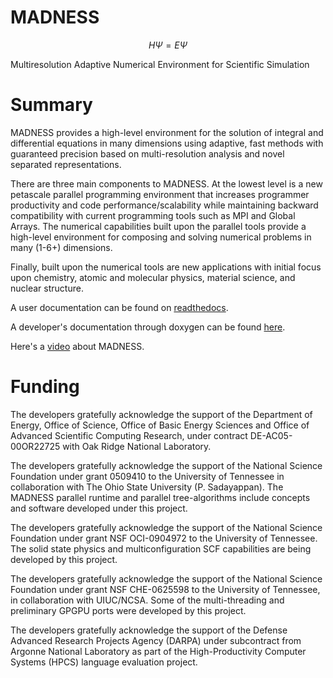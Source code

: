 MADNESS
=======

$$H \Psi = E \Psi $$

Multiresolution Adaptive Numerical Environment for Scientific Simulation

# Summary

MADNESS provides a high-level environment for the solution of integral and differential equations in many dimensions using adaptive, fast methods with guaranteed precision based on multi-resolution analysis and novel separated representations. 

There are three main components to MADNESS. At the lowest level is a new petascale parallel programming environment that increases programmer productivity and code performance/scalability while maintaining backward compatibility with current programming tools such as MPI and Global Arrays. The numerical capabilities built upon the parallel tools provide a high-level environment for composing and solving numerical problems in many (1-6+) dimensions. 

Finally, built upon the numerical tools are new applications with initial focus upon chemistry, atomic and molecular physics, material science, and nuclear structure.

A user documentation can be found on [readthedocs](https://madness.readthedocs.io/en/latest/).

A developer's documentation through doxygen can be found [here](https://m-a-d-n-e-s-s.github.io/madness/api-doc/).



Here's a [video](http://www.youtube.com/watch?v=dBwWjmf5Tic) about MADNESS.

# Funding
The developers gratefully acknowledge the support of the Department of Energy, Office of Science, Office of Basic Energy Sciences and Office of Advanced Scientific Computing Research, under contract DE-AC05-00OR22725 with Oak Ridge National Laboratory.

The developers gratefully acknowledge the support of the National Science Foundation under grant 0509410 to the University of Tennessee in collaboration with The Ohio State University (P. Sadayappan). The MADNESS parallel runtime and parallel tree-algorithms include concepts and software developed under this project.

The developers gratefully acknowledge the support of the National Science Foundation under grant NSF OCI-0904972 to the University of Tennessee. The solid state physics and multiconfiguration SCF capabilities are being developed by this project.

The developers gratefully acknowledge the support of the National Science Foundation under grant NSF CHE-0625598 to the University of Tennessee, in collaboration with UIUC/NCSA. Some of the multi-threading and preliminary GPGPU ports were developed by this project.

The developers gratefully acknowledge the support of the Defense Advanced Research Projects Agency (DARPA) under subcontract from Argonne National Laboratory as part of the High-Productivity Computer Systems (HPCS) language evaluation project.


